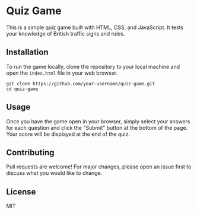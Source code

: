 # Quiz Game
This is a simple quiz game built with HTML, CSS, and JavaScript. It tests your knowledge of British traffic signs and rules.

## Installation
To run the game locally, clone the repository to your local machine and open the `index.html` file in your web browser.

```
git clone https://github.com/your-username/quiz-game.git
cd quiz-game
```

## Usage
Once you have the game open in your browser, simply select your answers for each question and click the "Submit" button at the bottom of the page. Your score will be displayed at the end of the quiz.

## Contributing
Pull requests are welcome! For major changes, please open an issue first to discuss what you would like to change.

## License
MIT